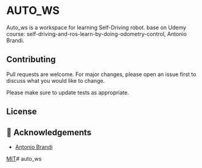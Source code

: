 # AUTO_WS

Auto_ws is a workspace for learning Self-Driving robot.
base on Udemy course: self-driving-and-ros-learn-by-doing-odometry-control, Antonio Brandi.
## Contributing

Pull requests are welcome. For major changes, please open an issue first
to discuss what you would like to change.

Please make sure to update tests as appropriate.

## License

## :star2: Acknowledgements
* [Antonio Brandi](https://github.com/AntoBrandi/Bumper-Bot/tree/main)

[MIT](https://choosealicense.com/licenses/mit/)# auto_ws